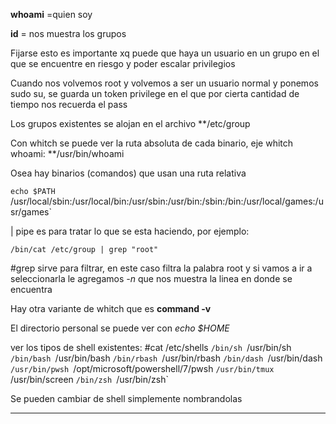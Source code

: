 
**whoami** =quien soy 

**id** = nos muestra los grupos

Fijarse esto es importante xq puede que haya un usuario en un grupo en el que se encuentre en riesgo y poder escalar privilegios

Cuando nos volvemos root y volvemos a ser un usuario normal y ponemos sudo su, se guarda un token privilege en el que por cierta cantidad de tiempo nos recuerda el pass

Los grupos existentes se alojan en el archivo **/etc/group

Con whitch se puede ver la ruta absoluta de cada binario, eje whitch whoami: **/usr/bin/whoami

Osea hay binarios (comandos) que usan una ruta relativa

`echo $PATH
`/usr/local/sbin:/usr/local/bin:/usr/sbin:/usr/bin:/sbin:/bin:/usr/local/games:/usr/games`

 | pipe es para tratar lo que se esta haciendo, por ejemplo: 

`/bin/cat /etc/group | grep "root"`

#grep sirve para filtrar, en este caso filtra la palabra root y si vamos a ir a seleccionarla le agregamos *-n* que nos muestra la linea en donde se encuentra

Hay otra variante de whitch que es **command -v**

El directorio personal se puede ver con *echo $HOME* 

ver los tipos de shell existentes:
#cat /etc/shells
`/bin/sh
`/usr/bin/sh
`/bin/bash
`/usr/bin/bash
`/bin/rbash
`/usr/bin/rbash
`/bin/dash
`/usr/bin/dash
`/usr/bin/pwsh
`/opt/microsoft/powershell/7/pwsh
`/usr/bin/tmux
`/usr/bin/screen
`/bin/zsh
`/usr/bin/zsh`

Se pueden cambiar de shell simplemente nombrandolas

---

